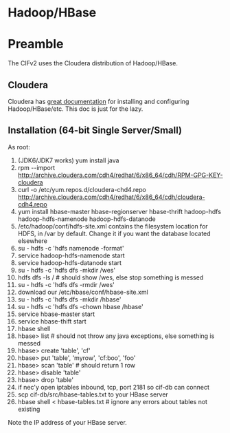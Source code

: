 # Hadoop/HBase

# Preamble

The CIFv2 uses the Cloudera distribution of Hadoop/HBase.

## Cloudera

Cloudera has [great documentation](http://www.cloudera.com/content/cloudera-content/cloudera-docs/CDH4/latest/CDH4-Quick-Start/CDH4-Quick-Start.html) for installing and configuring Hadoop/HBase/etc. This doc is just for the lazy.

## Installation (64-bit Single Server/Small)

As root:

1. (JDK6/JDK7 works) yum install java
3. rpm --import http://archive.cloudera.com/cdh4/redhat/6/x86_64/cdh/RPM-GPG-KEY-cloudera
4. curl -o /etc/yum.repos.d/cloudera-chd4.repo http://archive.cloudera.com/cdh4/redhat/6/x86_64/cdh/cloudera-cdh4.repo
5. yum install hbase-master hbase-regionserver hbase-thrift hadoop-hdfs hadoop-hdfs-namenode hadoop-hdfs-datanode
6. /etc/hadoop/conf/hdfs-site.xml  contains the filesystem location for HDFS, in /var by default. Change it if you want the database located elsewhere
7. su - hdfs -c 'hdfs namenode -format'
10. service hadoop-hdfs-namenode start
11. service hadoop-hdfs-datanode start
12. su - hdfs -c 'hdfs dfs -mkdir  /wes'
13. hdfs dfs -ls /   # should show /wes, else stop something is messed
14. su - hdfs -c 'hdfs dfs -rmdir /wes'
15. download our /etc/hbase/conf/hbase-site.xml
16. su -  hdfs  -c 'hdfs dfs -mkdir /hbase'
17. su -  hdfs  -c 'hdfs dfs -chown hbase /hbase'
18. service hbase-master start
19. service hbase-thift start
20. hbase shell
21. hbase> list  # should not throw any java exceptions, else something is messed
22. hbase> create 'table', 'cf'
23. hbase> put 'table', 'myrow', 'cf:boo', 'foo'
24. hbase> scan 'table' # should return 1 row
25. hbase> disable 'table'
26. hbase> drop 'table'
27. if nec'y open iptables inbound, tcp, port 2181 so cif-db can connect
28. scp cif-db/src/hbase-tables.txt to your HBase server
29. hbase shell < hbase-tables.txt   # ignore any errors about tables not existing

Note the IP address of your HBase server.
